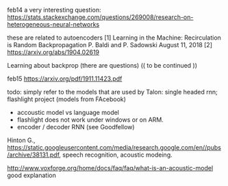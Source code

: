 feb14
a very interesting question:
https://stats.stackexchange.com/questions/269008/research-on-heterogeneous-neural-networks

these are related to autoencoders
[1] Learning in the Machine: Recirculation is Random Backpropagation P. Baldi and P. Sadowski August 11, 2018
[2] https://arxiv.org/abs/1904.02619

Learning about backprop (there are questions)
(( to be continued ))

feb15
https://arxiv.org/pdf/1911.11423.pdf

todo: simply refer to the models that are used by Talon:
single headed rnn;
flashlight project (models from FAcebook)

- accoustic model vs language model
- flashlight does not work under windows or on ARM.
- encoder / decoder RNN (see Goodfellow)

Hinton G., https://static.googleusercontent.com/media/research.google.com/en//pubs/archive/38131.pdf, speech recognition, acoustic modeing.

http://www.voxforge.org/home/docs/faq/faq/what-is-an-acoustic-model good explanation

